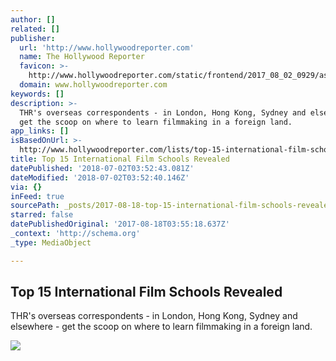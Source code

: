 ```yaml
---
author: []
related: []
publisher:
  url: 'http://www.hollywoodreporter.com'
  name: The Hollywood Reporter
  favicon: >-
    http://www.hollywoodreporter.com/static/frontend/2017_08_02_0929/assets/images/brand/favicon.ico
  domain: www.hollywoodreporter.com
keywords: []
description: >-
  THR's overseas correspondents - in London, Hong Kong, Sydney and elsewhere -
  get the scoop on where to learn filmmaking in a foreign land.
app_links: []
isBasedOnUrl: >-
  http://www.hollywoodreporter.com/lists/top-15-international-film-schools-revealed-1029763
title: Top 15 International Film Schools Revealed
datePublished: '2018-07-02T03:52:43.081Z'
dateModified: '2018-07-02T03:52:40.146Z'
via: {}
inFeed: true
sourcePath: _posts/2017-08-18-top-15-international-film-schools-revealed.md
starred: false
datePublishedOriginal: '2017-08-18T03:55:18.637Z'
_context: 'http://schema.org'
_type: MediaObject

---
```

<article style=""><h1>Top 15 International Film Schools Revealed</h1><p>THR's overseas correspondents - in London, Hong Kong, Sydney and elsewhere - get the scoop on where to learn filmmaking in a foreign land.</p><img src="http://cdn4.thr.com/sites/default/files/2017/08/beijing_film_academy_entrance_exam.jpg" /></article>